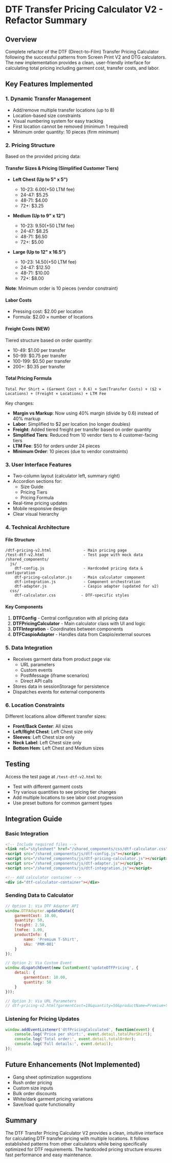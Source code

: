 # DTF Transfer Pricing Calculator V2 - Refactor Summary

## Overview
Complete refactor of the DTF (Direct-to-Film) Transfer Pricing Calculator following the successful patterns from Screen Print V2 and DTG calculators. The new implementation provides a clean, user-friendly interface for calculating total pricing including garment cost, transfer costs, and labor.

## Key Features Implemented

### 1. Dynamic Transfer Management
- Add/remove multiple transfer locations (up to 8)
- Location-based size constraints
- Visual numbering system for easy tracking
- First location cannot be removed (minimum 1 required)
- Minimum order quantity: 10 pieces (firm minimum)

### 2. Pricing Structure
Based on the provided pricing data:

#### Transfer Sizes & Pricing (Simplified Customer Tiers)
- **Left Chest (Up to 5" x 5")**
  - 10-23: $6.00 (+$50 LTM fee)
  - 24-47: $5.25
  - 48-71: $4.00
  - 72+: $3.25

- **Medium (Up to 9" x 12")**
  - 10-23: $9.50 (+$50 LTM fee)
  - 24-47: $8.25
  - 48-71: $6.50
  - 72+: $5.00

- **Large (Up to 12" x 16.5")**
  - 10-23: $14.50 (+$50 LTM fee)
  - 24-47: $12.50
  - 48-71: $10.00
  - 72+: $8.00

**Note**: Minimum order is 10 pieces (vendor constraint)

#### Labor Costs
- Pressing cost: $2.00 per location
- Formula: $2.00 × number of locations

#### Freight Costs (NEW)
Tiered structure based on order quantity:
- 10-49: $1.00 per transfer
- 50-99: $0.75 per transfer
- 100-199: $0.50 per transfer
- 200+: $0.35 per transfer

#### Total Pricing Formula
```
Total Per Shirt = (Garment Cost ÷ 0.6) + Sum(Transfer Costs) + ($2 × Locations) + (Freight × Locations) + LTM Fee
```

Key changes:
- **Margin vs Markup**: Now using 40% margin (divide by 0.6) instead of 40% markup
- **Labor**: Simplified to $2 per location (no longer doubles)
- **Freight**: Added tiered freight per transfer based on order quantity
- **Simplified Tiers**: Reduced from 10 vendor tiers to 4 customer-facing tiers
- **LTM Fee**: $50 for orders under 24 pieces
- **Minimum Order**: 10 pieces (due to vendor constraints)

### 3. User Interface Features
- Two-column layout (calculator left, summary right)
- Accordion sections for:
  - Size Guide
  - Pricing Tiers
  - Pricing Formula
- Real-time pricing updates
- Mobile responsive design
- Clear visual hierarchy

### 4. Technical Architecture

#### File Structure
```
/dtf-pricing-v2.html              - Main pricing page
/test-dtf-v2.html                 - Test page with mock data
/shared_components/
  js/
    dtf-config.js                 - Hardcoded pricing data & configuration
    dtf-pricing-calculator.js     - Main calculator component
    dtf-integration.js            - Component orchestration
    dtf-adapter.js                - Caspio adapter (updated for v2)
  css/
    dtf-calculator.css           - DTF-specific styles
```

#### Key Components
1. **DTFConfig** - Central configuration with all pricing data
2. **DTFPricingCalculator** - Main calculator class with UI and logic
3. **DTFIntegration** - Coordinates between components
4. **DTFCaspioAdapter** - Handles data from Caspio/external sources

### 5. Data Integration
- Receives garment data from product page via:
  - URL parameters
  - Custom events
  - PostMessage (iframe scenarios)
  - Direct API calls
- Stores data in sessionStorage for persistence
- Dispatches events for external components

### 6. Location Constraints
Different locations allow different transfer sizes:
- **Front/Back Center**: All sizes
- **Left/Right Chest**: Left Chest size only
- **Sleeves**: Left Chest size only
- **Neck Label**: Left Chest size only
- **Bottom Hem**: Left Chest and Medium sizes

## Testing
Access the test page at `/test-dtf-v2.html` to:
- Test with different garment costs
- Try various quantities to see pricing tier changes
- Add multiple locations to see labor cost progression
- Use preset buttons for common garment types

## Integration Guide

### Basic Integration
```html
<!-- Include required files -->
<link rel="stylesheet" href="/shared_components/css/dtf-calculator.css">
<script src="/shared_components/js/dtf-config.js"></script>
<script src="/shared_components/js/dtf-pricing-calculator.js"></script>
<script src="/shared_components/js/dtf-adapter.js"></script>
<script src="/shared_components/js/dtf-integration.js"></script>

<!-- Add calculator container -->
<div id="dtf-calculator-container"></div>
```

### Sending Data to Calculator
```javascript
// Option 1: Via DTF Adapter API
window.DTFAdapter.updateData({
    garmentCost: 10.00,
    quantity: 50,
    freight: 2.50,
    ltmFee: 1.00,
    productInfo: {
        name: 'Premium T-Shirt',
        sku: 'PRM-001'
    }
});

// Option 2: Via Custom Event
window.dispatchEvent(new CustomEvent('updateDTFPricing', {
    detail: {
        garmentCost: 10.00,
        quantity: 50
    }
}));

// Option 3: Via URL Parameters
// dtf-pricing-v2.html?garmentCost=10&quantity=50&productName=Premium+Shirt
```

### Listening for Pricing Updates
```javascript
window.addEventListener('dtfPricingCalculated', function(event) {
    console.log('Price per shirt:', event.detail.totalPerShirt);
    console.log('Total order:', event.detail.totalOrder);
    console.log('Full details:', event.detail);
});
```

## Future Enhancements (Not Implemented)
- Gang sheet optimization suggestions
- Rush order pricing
- Custom size inputs
- Bulk order discounts
- White/dark garment pricing variations
- Save/load quote functionality

## Summary
The DTF Transfer Pricing Calculator V2 provides a clean, intuitive interface for calculating DTF transfer pricing with multiple locations. It follows established patterns from other calculators while being specifically optimized for DTF requirements. The hardcoded pricing structure ensures fast performance and easy maintenance.